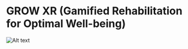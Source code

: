 # GROW XR (Gamified Rehabilitation for Optimal Well-being)

![Alt text]([https://ibb.co/J74mpLg](https://i.ibb.co/KqkbsZS/Beige-Minimalist-Linear-Face-Illustration-Makeup-Studio-Facebook-Cover-1.png))
